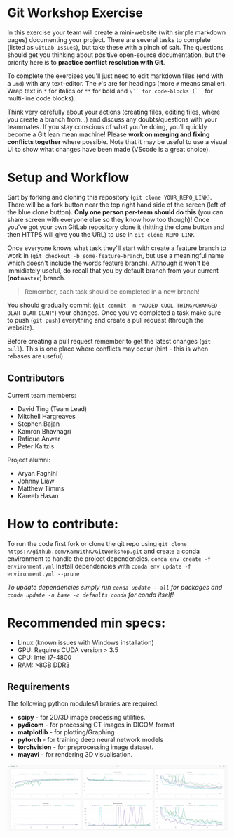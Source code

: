 # Git Workshop Exercise
In this exercise your team will create a mini-website (with simple markdown pages) documenting your project.
There are several tasks to complete (listed as `GitLab Issues`), but take these with a pinch of salt.
The questions should get you thinking about positive open-source documentation, but the priority here is to **practice conflict resolution with Git**.

To complete the exercises you'll just need to edit markdown files (end with a `.md`) with any text-editor.
The `#`'s are for headings (more `#` means smaller).
Wrap text in `*` for italics or `**` for bold and `\`` for code-blocks (`\`\`\`` for multi-line code blocks).

Think very carefully about your actions (creating files, editing files, where you create a branch from...) and discuss any doubts/questions with your teammates.
If you stay conscious of what you're doing, you'll quickly become a Git lean mean machine!
Please **work on merging and fixing conflicts together** where possible.
Note that it may be useful to use a visual UI to show what changes have been made (VScode is a great choice).

# Setup and Workflow
Sart by forking and cloning this repository (`git clone YOUR_REPO_LINK`).
There will be a fork button near the top right hand side of the screen (left of the blue clone button).
**Only one person per-team should do this** (you can share screen with everyone else so they know how too though)!
Once you've got your own GitLab repository clone it (hitting the clone button and then HTTPS will give you the URL) to use in `git clone REPO_LINK`.

Once everyone knows what task they'll start with create a feature branch to work in (`git checkout -b some-feature-branch`, but use a meaningful name which doesn't include the words feature branch).
Although it won't be immidiately useful, do recall that you by default branch from your current (**not `master`**) branch.

> Remember, each task should be completed in a new branch!

You should gradually commit (`git commit -m "ADDED COOL THING/CHANGED BLAH BLAH BLAH"`) your changes.
Once you've completed a task make sure to push (`git push`) everything and create a pull request (through the website).

Before creating a pull request remember to get the latest changes (`git pull`).
This is one place where conflicts may occur (hint - this is when rebases are useful).

## Contributors
 Current team members:
 - David Ting (Team Lead)
 - Mitchell Hargreaves
 - Stephen Bajan
 - Kamron Bhavnagri
 - Rafique Anwar
 - Peter Kaltzis

 Project alumni:
 - Aryan Faghihi
 - Johnny Liaw
 - Matthew Timms
 - Kareeb Hasan

 # How to contribute:
 To run the code first fork or clone the git repo using
 `git clone https://github.com/KamWithK/GitWorkshop.git`
and create a conda environment to handle the project dependencies.
`conda env create -f environment.yml`
Install dependencies with
`conda env update -f environment.yml --prune`

*To update dependencies simply run `conda update --all` for packages and `conda update -n base -c defaults conda` for conda itself!*

# Recommended min specs:
- Linux (known issues with Windows installation)
- GPU: Requires CUDA version > 3.5
- CPU: Intel i7-4800
- RAM: >8GB DDR3

## Requirements 

The following python modules/libraries are required:

- **scipy** - for 2D/3D image processing utilities. 
- **pydicom** - for processing CT images in DICOM format
- **matplotlib** - for plotting/Graphing
- **pytorch** - for training deep neural network models
- **torchvision** - for preprocessing image dataset.
- **mayavi** - for rendering 3D visualisation.

![Image of generator results](./Results/GeneratorResults.png)

